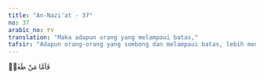 ```yaml
---
title: "An-Nazi'at - 37"
no: 37
arabic_no: ٣٧
translation: "Maka adapun orang yang melampaui batas,"
tafsir: "Adapun orang-orang yang sombong dan melampaui batas, lebih mengutamakan kelezatan kehidupan dunia dari pahala di akhirat. Maka sesungguhnya neraka Jahimlah tempat kediamannya."
---
```


فَاَمَّا مَنْ طَغٰىۖ
